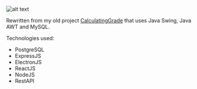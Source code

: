 ![alt text](https://imgur.com/a/TMnyacv)

Rewritten from my old project <a href="https://github.com/adabingw/CalculatingGrade">CalculatingGrade</a> that uses Java Swing, Java AWT and MySQL.

Technologies used:
<ul>
  <li>PostgreSQL</li>
  <li>ExpressJS</li>
  <li>ElectronJS</li>
  <li>ReactJS</li>
  <li>NodeJS</li>
  <li>RestAPI</li>
</ul>

